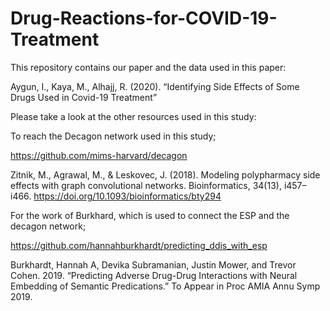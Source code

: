 # Drug-Reactions-for-COVID-19-Treatment

This repository contains our paper and the data used in this paper:

Aygun, I., Kaya, M., Alhajj, R. (2020). “Identifying Side Effects of Some Drugs Used in Covid-19 Treatment”
 
Please take a look at the other resources used in this study:

To reach the Decagon network used in this study;

https://github.com/mims-harvard/decagon

Zitnik, M., Agrawal, M., & Leskovec, J. (2018). Modeling polypharmacy side effects with graph convolutional networks. Bioinformatics, 34(13), i457–i466. https://doi.org/10.1093/bioinformatics/bty294


For the work of Burkhard, which is used to connect the ESP and the decagon network;

https://github.com/hannahburkhardt/predicting_ddis_with_esp

Burkhardt, Hannah A, Devika Subramanian, Justin Mower, and Trevor Cohen. 2019. “Predicting Adverse Drug-Drug Interactions with Neural Embedding of Semantic Predications.” To Appear in Proc AMIA Annu Symp 2019.
